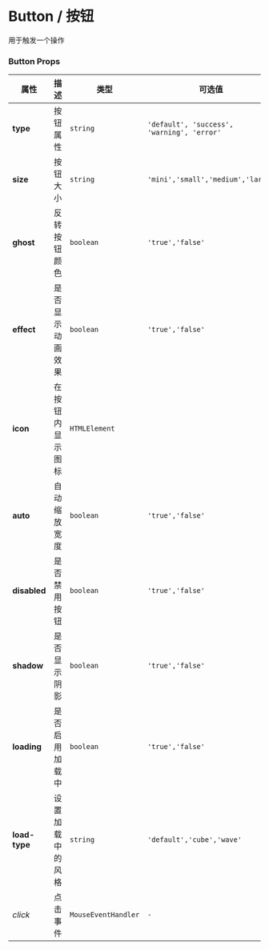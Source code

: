# Button / 按钮

用于触发一个操作

<playground title="默认的" name="ex-button-default" desc="默认Button包含一个动画效果。" />

<playground title="加载中" name="ex-button-loading" desc="Button按钮支持加载状态。" />

<playground title="禁用" name="ex-button-disabled"  desc="禁止Button的一切操作" />

<playground title="阴影" name="ex-button-shadow" desc="使用阴影凸显层级" />

<playground title="类型" name="ex-button-type" desc="不同状态下的按钮" />

<playground title="幽灵" name="ex-button-ghost" desc="底色与主色相反的透明按钮" />

<playground title="尺寸" name="ex-button-size" desc="不同大小下的按钮" />

<playground title="图标" name="ex-button-icon" desc="按钮内的图标色彩和大小将会被自动设置" />

### Button Props

<attributes>

| 属性          | 描述             | 类型                | 可选值                                     | 默认      |
| ------------- | ---------------- | ------------------- | ------------------------------------------ | --------- |
| **type**      | 按钮属性         | `string`            | `'default', 'success', 'warning', 'error'` | `default` |
| **size**      | 按钮大小         | `string`            | `'mini','small','medium','large'`          | `medium`  |
| **ghost**     | 反转按钮颜色     | `boolean`           | `'true','false'`                           | `false`   |
| **effect**    | 是否显示动画效果 | `boolean`           | `'true','false'`                           | `true`    |
| **icon**      | 在按钮内显示图标 | `HTMLElement`       |                                            | `-`       |
| **auto**      | 自动缩放宽度     | `boolean`           | `'true','false'`                           | `false`   |
| **disabled**  | 是否禁用按钮     | `boolean`           | `'true','false'`                           | `false`   |
| **shadow**    | 是否显示阴影     | `boolean`           | `'true','false'`                           | `false`   |
| **loading**   | 是否启用加载中   | `boolean`           | `'true','false'`                           | `false`   |
| **load-type** | 设置加载中的风格 | `string`            | `'default','cube','wave'`                  | `default` |
| _click_       | 点击事件         | `MouseEventHandler` | `-`                                        | `-`       |

</attributes>
